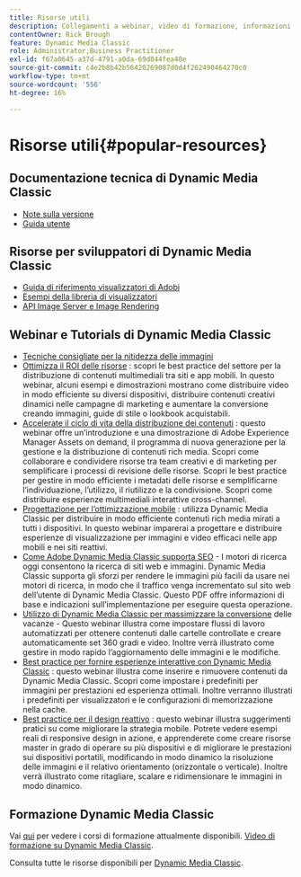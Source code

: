 ```yaml
---
title: Risorse utili
description: Collegamenti a webinar, video di formazione, informazioni sulle best practice e risorse per sviluppatori.
contentOwner: Rick Brough
feature: Dynamic Media Classic
role: Administrator,Business Practitioner
exl-id: f67a0645-a37d-4791-a0da-69d844fea40e
source-git-commit: c4e2b8b42b56420269087d0d4f262490464270c0
workflow-type: tm+mt
source-wordcount: '556'
ht-degree: 16%

---
```


# Risorse utili{#popular-resources}

## Documentazione tecnica di Dynamic Media Classic

* [Note sulla versione](https://experienceleague.adobe.com/docs/dynamic-media-developer-resources/release-notes/s7rn2017.html)
* [Guida utente](introduction.md)

## Risorse per sviluppatori di Dynamic Media Classic

* [Guida di riferimento visualizzatori di Adobi](https://experienceleague.adobe.com/docs/dynamic-media-developer-resources.html)
* [Esempi della libreria di visualizzatori](https://landing.adobe.com/en/na/dynamic-media/ctir-2755/live-demos.html)
* [API Image Server e Image Rendering](https://experienceleague.adobe.com/docs/dynamic-media-developer-resources.html)

## Webinar e Tutorials di Dynamic Media Classic

* [Tecniche consigliate per la nitidezza delle immagini](/help/assets/s7_sharpening_images.pdf)
* [Ottimizza il ROI delle risorse](https://adobecustomersuccess.adobeconnect.com/p5ar3hfrrec/?launcher=false&amp;fcsContent=true&amp;pbMode=normal&amp;proto=true) : scopri le best practice del settore per la distribuzione di contenuti multimediali tra siti e app mobili. In questo webinar, alcuni esempi e dimostrazioni mostrano come distribuire video in modo efficiente su diversi dispositivi, distribuire contenuti creativi dinamici nelle campagne di marketing e aumentare la conversione creando immagini, guide di stile o lookbook acquistabili.
* [Accelerate il ciclo di vita della distribuzione dei contenuti](https://adobecustomersuccess.adobeconnect.com/p88ducm9pqv/) : questo webinar offre un’introduzione e una dimostrazione di Adobe Experience Manager Assets on demand, il programma di nuova generazione per la gestione e la distribuzione di contenuti rich media. Scopri come collaborare e condividere risorse tra team creativi e di marketing per semplificare i processi di revisione delle risorse. Scopri le best practice per gestire in modo efficiente i metadati delle risorse e semplificarne l’individuazione, l’utilizzo, il riutilizzo e la condivisione. Scopri come distribuire esperienze multimediali interattive cross-channel.
* [Progettazione per l’ottimizzazione mobile](https://adobecustomersuccess.adobeconnect.com/p6oqd3wydif/?launcher=false&amp;fcsContent=true&amp;pbMode=normal&amp;proto=true) : utilizza Dynamic Media Classic per distribuire in modo efficiente contenuti rich media mirati a tutti i dispositivi. In questo webinar imparerai a progettare e distribuire esperienze di visualizzazione per immagini e video efficaci nelle app mobili e nei siti reattivi.
* [Come Adobe Dynamic Media Classic supporta SEO](/help/assets/s7_seo.pdf)  - I motori di ricerca oggi consentono la ricerca di siti web e immagini. Dynamic Media Classic supporta gli sforzi per rendere le immagini più facili da usare nei motori di ricerca, in modo che il traffico venga incrementato sul sito web dell’utente di Dynamic Media Classic. Questo PDF offre informazioni di base e indicazioni sull’implementazione per eseguire questa operazione.
* [Utilizzo di Dynamic Media Classic per massimizzare la conversione](https://adobecustomersuccess.adobeconnect.com/p32n1yr85c9/?proto=true)  delle vacanze - Questo webinar illustra come impostare flussi di lavoro automatizzati per ottenere contenuti dalle cartelle controllate e creare automaticamente set 360 gradi e video. Inoltre verrà illustrato come gestire in modo rapido l’aggiornamento delle immagini e le modifiche.
* [Best practice per fornire esperienze interattive con Dynamic Media Classic](https://seminars.adobeconnect.com/p7wb8ej3u6d/) : questo webinar illustra come inserire e rimuovere contenuti da Dynamic Media Classic. Scopri come impostare i predefiniti per immagini per prestazioni ed esperienza ottimali. Inoltre verranno illustrati i predefiniti per visualizzatori e le configurazioni di memorizzazione nella cache.
* [Best practice per il design reattivo](https://offers.adobe.com/en/na/marketing/landings/_40458_responsive_design_live_on_demand_webinar.html) : questo webinar illustra suggerimenti pratici su come migliorare la strategia mobile. Potrete vedere esempi reali di responsive design in azione, e apprenderete come creare risorse master in grado di operare su più dispositivi e di migliorare le prestazioni sui dispositivi portatili, modificando in modo dinamico la risoluzione delle immagini e il relativo orientamento (orizzontale o verticale). Inoltre verrà illustrato come ritagliare, scalare e ridimensionare le immagini in modo dinamico.

## Formazione Dynamic Media Classic

Vai [qui](https://training.adobe.com/training/courses.html#product=adobe-scene7) per vedere i corsi di formazione attualmente disponibili.
[Video di formazione su Dynamic Media Classic](https://experienceleague.adobe.com/docs/dynamic-media-classic/using/intro/training-videos.html#intro).

Consulta tutte le risorse disponibili per [Dynamic Media Classic](home.md).
